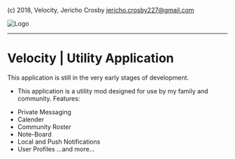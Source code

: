 (c) 2018, Velocity, Jericho Crosby <jericho.crosby227@gmail.com>

![Logo](https://i.imgur.com/DRROw.png)

- - - -
# Velocity | Utility Application

This application is still in the very early stages of development.
- This application is a utility mod designed for use by my family and community.
Features:
* Private Messaging
* Calender
* Community Roster
* Note-Board
* Local and Push Notifications
* User Profiles
...and more...
